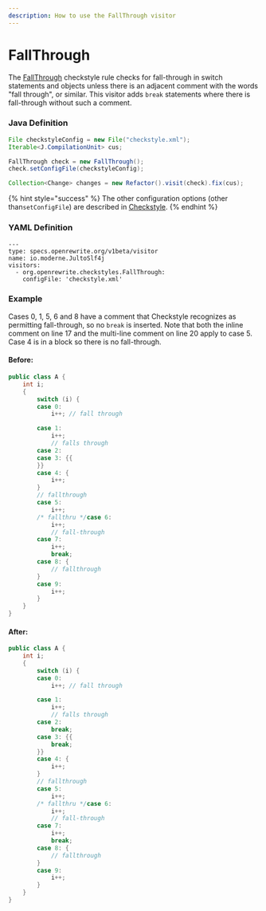 ```yaml
---
description: How to use the FallThrough visitor
---
```


# FallThrough

The [FallThrough](https://checkstyle.sourceforge.io/config_coding.html#FallThrough) checkstyle rule checks for fall-through in switch statements and objects unless there is an adjacent comment with the words "fall through", or similar. This visitor adds `break` statements where there is fall-through without such a comment.

### Java Definition 

```java
File checkstyleConfig = new File("checkstyle.xml");
Iterable<J.CompilationUnit> cus;

FallThrough check = new FallThrough();
check.setConfigFile(checkstyleConfig);

Collection<Change> changes = new Refactor().visit(check).fix(cus);
```

{% hint style="success" %}
The other configuration options \(other than`setConfigFile`\) are described in [Checkstyle](./#configuration-options).
{% endhint %}

### YAML Definition

```text
---
type: specs.openrewrite.org/v1beta/visitor
name: io.moderne.JultoSlf4j
visitors:
  - org.openrewrite.checkstyles.FallThrough:
    configFile: 'checkstyle.xml'
```

### Example

Cases 0, 1, 5, 6 and 8 have a comment that Checkstyle recognizes as permitting fall-through, so no `break` is inserted. Note that both the inline comment on line 17 and the multi-line comment on line 20 apply to case 5. Case 4 is in a block so there is no fall-through.

#### Before:

```java
public class A {
    int i;
    {
        switch (i) {
        case 0:
            i++; // fall through

        case 1:
            i++;
            // falls through
        case 2:
        case 3: {{
        }}
        case 4: {
            i++;
        }
        // fallthrough
        case 5:
            i++;
        /* fallthru */case 6:
            i++;
            // fall-through
        case 7:
            i++;
            break;
        case 8: {
            // fallthrough
        }
        case 9:
            i++;
        }
    }
}
```

#### After:

```java
public class A {
    int i;
    {
        switch (i) {
        case 0:
            i++; // fall through

        case 1:
            i++;
            // falls through
        case 2:
            break;
        case 3: {{
            break;
        }}
        case 4: {
            i++;
        }
        // fallthrough
        case 5:
            i++;
        /* fallthru */case 6:
            i++;
            // fall-through
        case 7:
            i++;
            break;
        case 8: {
            // fallthrough
        }
        case 9:
            i++;
        }
    }
}
```

